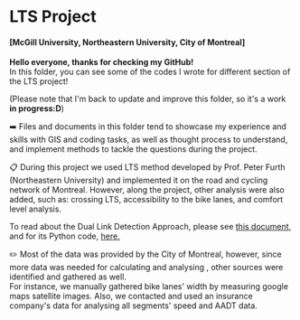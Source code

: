# LTS Project 
#### [McGill University, Northeastern University, City of Montreal]
 **Hello everyone, thanks for checking my GitHub!**  
 In this folder, you can see some of the codes I wrote for different section of the LTS project!  
 
 (Please note that I'm back to update and improve this folder, so it's a work **in progress:D**)
  

➡️ Files and documents in this folder tend to showcase my experience and skills with GIS and coding tasks, as well as thought process to understand, and implement methods to tackle the questions during the project.


📋 During this project we used LTS method developed by Prof. Peter Furth (Northeastern University) and implemented it on the road and cycling network of Montreal. However, along the project, other analysis were also added, such as: crossing LTS, accessibility to the bike lanes, and comfort level analysis.

To read about the Dual Link Detection Approach, please see [this document](Dual_Link_Detection_Approach.md), and for its Python code, [here.](link_detection.py) 
 
 ✏️ Most of the data was provided by the City of Montreal, however, since more data was needed for calculating and analysing , other sources were identified and gathered as well.  
 For instance, we manually gathered bike lanes' width by measuring google maps satellite images.
 Also, we contacted and used an insurance company's data for analysing all segments' speed and AADT data.
